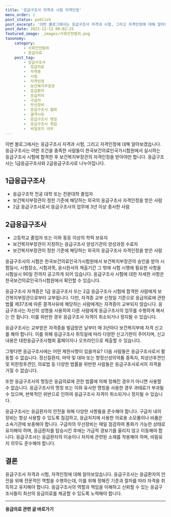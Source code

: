 ```yaml
---
title: '응급구조사 자격과 시험 자격인정'
menu_order: 1
post_status: publish
post_excerpt: '이번 블로그에서는 응급구조사 자격과 시험, 그리고 자격인정에 대해 알아보겠습니다. 응급구조사는 어떤 조건을 충족한 사람들이 한국보건의료인국가시험원에서 실시하는 응급구조사 시험에 합격한 후 보건복지부장관의 자격인정을 받아야만 합니다. 응급구조사는 1급응급구조사와 2급응급구조사로 나누어집니다.'
post_date: 2023-12-12 00:02:25
featured_image: _images/사회안전범죄.png
taxonomy:
    category:
        - 사회안전범죄
        - 응급의료
    post_tag:
        - 응급구조사
        -  응급의료
        -  자격증
        -  시험
        -  자격인정
        -  보건복지부장관
        -  응급환자
        -  응급처치
        -  구급차
        -  무선장비
        -  응급구조사 협회
        -  결격사유
        -  응급구조사 명칭
        -  응급구조사 취업
        -  비밀유지 의무
---
```



이번 블로그에서는 응급구조사 자격과 시험, 그리고 자격인정에 대해 알아보겠습니다. 응급구조사는 어떤 조건을 충족한 사람들이 한국보건의료인국가시험원에서 실시하는 응급구조사 시험에 합격한 후 보건복지부장관의 자격인정을 받아야만 합니다. 응급구조사는 1급응급구조사와 2급응급구조사로 나누어집니다.

## 1급응급구조사

- 응급구조학 전공 대학 또는 전문대학 졸업자
- 보건복지부장관이 정한 기준에 해당하는 외국의 응급구조사 자격인정을 받은 사람
- 2급 응급구조사로서 응급구조사의 업무에 3년 이상 종사한 사람

## 2급응급구조사

- 고등학교 졸업자 또는 이와 동등 이상의 학력 보유자
- 보건복지부장관이 지정하는 응급구조사 양성기관의 양성과정 수료자
- 보건복지부장관이 정한 기준에 해당하는 외국의 응급구조사 자격인정을 받은 사람

응급구조사의 시험은 한국보건의료인국가시험원에서 보건복지부장관의 승인을 받아 시험일시, 시험장소, 시험과목, 응시원서의 제출기간 그 밖에 시험 시행에 필요한 사항을 시험실시 90일 전까지 공고하게 되어 있습니다. 응급구조사 시험에 대한 자세한 사항은 한국보건의료인국가시험원에서 확인할 수 있습니다.

응급구조사 자격증은 1급 응급구조사 또는 2급 응급구조사 시험에 합격한 사람에게 보건복지부장관으로부터 교부됩니다. 다만, 자격증 교부 신청일 기준으로 응급의료에 관한 법률 제37조에 따른 결격사유에 해당하는 사람에게는 자격증이 교부되지 않습니다. 응급구조사는 자신의 성명을 사용하여 다른 사람에게 응급구조사의 업무를 수행하게 해서는 안 됩니다. 이를 위반한 경우 응급구조사 자격이 취소되거나 정지될 수 있습니다.

응급구조사는 교부받은 자격증을 발급받은 날부터 매 3년마다 보건복지부에 자격 신고를 해야 합니다. 이를 위해 응급구조사 취득일에 따라 다양한 신고기한이 주어지며, 신고 내용은 대한응급구조사협회 홈페이지나 오프라인으로 제출할 수 있습니다.

그렇다면 응급구조사에는 어떤 제한사항이 있을까요? 다음 사람들은 응급구조사로서 활동할 수 없습니다. 정신질환자, 마약 및 대마 또는 향정신성의약품 중독자, 피성년후견인 및 피한정후견인, 의료법 등 다양한 법률을 위반한 사람들은 응급구조사로서의 자격을 가질 수 없습니다.

또한 응급구조사의 명칭은 응급의료에 관한 법률에 의해 정해진 경우가 아니면 사용할 수 없습니다. 응급구조사의 명칭 또는 이와 유사한 명칭을 사용한 경우 과태료가 부과될 수 있으며, 반복적인 위반으로 인하여 응급구조사 자격이 취소되거나 정지될 수 있습니다.

응급구조사는 응급환자의 안전을 위해 다양한 사항들을 준수해야 합니다. 구급차 내의 장비는 항상 사용할 수 있도록 점검하고, 응급처치에 사용한 의료용 소모품이나 비품은 소속기관에 보충해야 합니다. 구급차의 무선장비는 매일 점검하여 통화가 가능한 상태로 유지해야 하며, 응급환자를 탑승시킨 후에는 가급적 경보기를 울리지 않고 이동해야 합니다. 응급구조사는 응급환자의 이송이나 처치에 관련된 소재를 착용해야 하며, 비밀유지 의무도 준수해야 합니다.

## 결론

응급구조사 자격과 시험, 자격인정에 대해 알아보았습니다. 응급구조사는 응급환자의 안전을 위해 전문적인 역할을 수행하는데, 이를 위해 정해진 기준과 절차를 따라 자격을 취득하고 유지해야 합니다. 응급구조사의 역할과 책임을 이해하고 신뢰할 수 있는 응급구조사들이 최선의 응급의료를 제공할 수 있도록 노력해야 합니다.
<!-- wp:separator -->
<hr class="wp-block-separator has-alpha-channel-opacity"/>
<!-- /wp:separator -->

<!-- wp:group {"backgroundColor":"base","layout":{"type":"constrained"}} -->
<div class="wp-block-group has-base-background-color has-background"><!-- wp:paragraph {"align":"center","fontSize":"medium"} -->
<p class="has-text-align-center has-large-font-size"><strong>응급의료 관련 글 바로가기</strong></p>
<!-- /wp:paragraph -->


<!-- wp:latest-posts
{"categories":[{"id":30822,"count":19,"description":"","link":"https://uknowlaw.com/category/%ec%9d%91%ea%b8%89%ec%9d%98%eb%a3%8c/","name":"응급의료","slug":"응급의료","taxonomy":"category","parent":0,"meta":[],"_links":{"self":[{"href":"https://uknowlaw.com/wp-json/wp/v2/categories/30822"}],"collection":[{"href":"https://uknowlaw.com/wp-json/wp/v2/categories"}],"about":[{"href":"https://uknowlaw.com/wp-json/wp/v2/taxonomies/category"}],"wp:post_type":[{"href":"https://uknowlaw.com/wp-json/wp/v2/posts?categories=30822"}],"curies":[{"name":"wp","href":"https://api.w.org/{rel}","templated":true}]}}],"postsToShow":100,"excerptLength":28,"postLayout":"grid","columns":2,"featuredImageAlign":"left","featuredImageSizeSlug":"large","fontSize":"small"} /--></div>
<!-- /wp:group -->